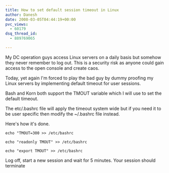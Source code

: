 ```yaml
---
title: How to set default session timeout in Linux
author: Danesh
date: 2008-03-05T04:44:19+00:00
pvc_views:
  - 60179
dsq_thread_id:
  - 889769065

---
```

My DC operation guys access Linux servers on a daily basis but somehow they never remember to log out. This is a security risk as anyone could gain access to the open console and create caos.

Today, yet again I'm forced to play the bad guy by dummy proofing my Linux servers by implementing default timeout for user sessions.

Bash and Korn both support the TMOUT variable which I will use to set the default timeout.

The etc/.bashrc file will apply the timeout system wide but if you need it to be user specific then modify the ~/.bashrc file instead.

Here's how it's done.

    echo "TMOUT=300 >> /etc/bashrc

    echo "readonly TMOUT" >> /etc/bashrc

    echo "export TMOUT" >> /etc/bashrc

Log off, start a new session and wait for 5 minutes. Your session should terminate